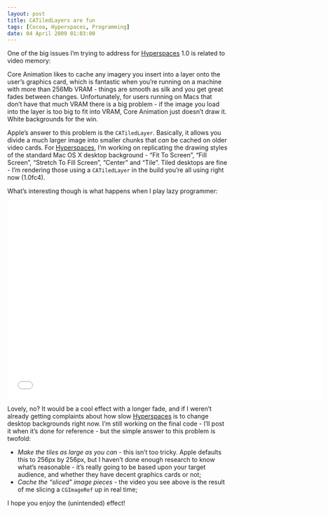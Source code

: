 ```yaml
---
layout: post
title: CATiledLayers are fun
tags: [Cocoa, Hyperspaces, Programming]
date: 04 April 2009 01:03:00
---
```


One of the big issues I’m trying to address for [Hyperspaces][1] 1.0 is related to video memory:

Core Animation likes to cache any imagery you insert into a layer onto the user’s graphics card, which is fantastic when you’re running on a machine with more than 256Mb VRAM - things are smooth as silk and you get great fades between changes. Unfortunately, for users running on Macs that don’t have that much VRAM there is a big problem - if the image you load into the layer is too big to fit into VRAM, Core Animation just doesn’t draw it. White backgrounds for the win.

Apple’s answer to this problem is the `CATiledLayer`. Basically, it allows you divide a much larger image into smaller chunks that *can* be cached on older video cards. For [Hyperspaces][1], I’m working on replicating the drawing styles of the standard Mac OS X desktop background - “Fit To Screen”, “Fill Screen”, “Stretch To Fill Screen”, “Center” and “Tile”. Tiled desktops are fine - I’m rendering those using a `CATiledLayer` in the build you’re all using right now (1.0fc4).

What’s interesting though is what happens when I play lazy programmer:

<iframe src="//player.vimeo.com/video/3987685?byline=0&amp;portrait=0" width="720" height="451" frameborder="0" webkitallowfullscreen mozallowfullscreen allowfullscreen class="widescreen"></iframe>

Lovely, no? It would be a cool effect with a longer fade, and if I weren’t already getting complaints about how slow [Hyperspaces][1] is to change desktop backgrounds right now. I’m still working on the final code - I’ll post it when it’s done for reference - but the simple answer to this problem is twofold:

*   *Make the tiles as large as you can* - this isn’t too tricky. Apple defaults this to 256px by 256px, but I haven’t done enough research to know what’s reasonable - it’s really going to be based upon your target audience, and whether they have decent graphics cards or not;
*   *Cache the “sliced” image pieces* - the video you see above is the result of me slicing a `CGImageRef` up in real time;

I hope you enjoy the (unintended) effect!

 [1]: http://thecocoabots.com/hyperspaces/